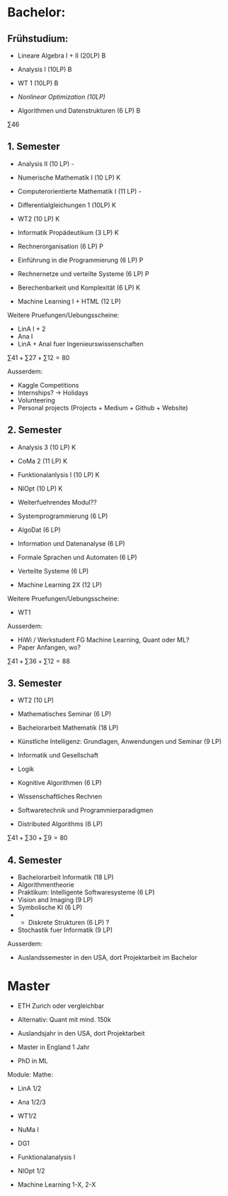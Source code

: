 # Bachelor:
## Frühstudium:
- Lineare Algebra I + II (20LP) B
- Analysis I (10LP) B
- WT 1 (10LP) B
- *Nonlinear Optimization (10LP)*

- Algorithmen und Datenstrukturen (6 LP) B

$\sum 46$
## 1. Semester
- Analysis II (10 LP) -
- Numerische Mathematik I (10 LP) K
- Computerorientierte Mathematik I (11 LP)  -
- Differentialgleichungen 1 (10LP) K
- WT2 (10 LP) K

- Informatik Propädeutikum (3 LP) K
- Rechnerorganisation (6 LP) P
- Einführung in die Programmierung (6 LP) P
- Rechnernetze und verteilte Systeme (6 LP) P
- Berechenbarkeit und Komplexität (6 LP) K

- Machine Learning I + HTML (12 LP)

Weitere Pruefungen/Uebungsscheine:
- LinA I + 2 
- Ana I
- LinA + AnaI fuer Ingenieurswissenschaften

$\sum 41 + \sum 27 + \sum 12 = 80$

Ausserdem:
- Kaggle Competitions
- Internships? -> Holidays
- Volunteering
- Personal projects (Projects + Medium + Github + Website)
## 2. Semester
- Analysis 3 (10 LP) K
- CoMa 2 (11 LP) K
- Funktionalanlysis I (10 LP) K
- NlOpt (10 LP) K
- Weiterfuehrendes Modul??

- Systemprogrammierung (6 LP)
- AlgoDat (6 LP)
- Information und Datenanalyse (6 LP)
- Formale Sprachen und Automaten (6 LP)
- Verteilte Systeme (6 LP)

- Machine Learning 2X (12 LP)

Weitere Pruefungen/Uebungsscheine:
- WT1

Ausserdem:
- HiWi / Werkstudent FG Machine Learning, Quant oder ML?
- Paper Anfangen, wo?

$\sum 41 + \sum 36 + \sum 12 = 88$

## 3. Semester
- WT2 (10 LP)
- Mathematisches Seminar (6 LP)
- Bachelorarbeit Mathematik (18 LP)

- Künstliche Intelligenz: Grundlagen, Anwendungen und Seminar (9 LP)
- Informatik und Gesellschaft
- Logik
- Kognitive Algorithmen (6 LP)
- Wissenschaftliches Rechnen
- Softwaretechnik und Programmierparadigmen
- Distributed Algorithms (6 LP)

$\sum 41 + \sum 30 + \sum 9 = 80$

## 4. Semester
- Bachelorarbeit Informatik (18 LP)
- Algorithmentheorie
- Praktikum: Intelligente Softwaresysteme (6 LP)
- Vision and Imaging (9 LP)
- Symbolische KI (6 LP)
- - Diskrete Strukturen (6 LP) ?
- Stochastik fuer Informatik (9 LP)

Ausserdem:
- Auslandssemester in den USA, dort Projektarbeit im Bachelor

# Master
- ETH Zurich oder vergleichbar
- Alternativ: Quant mit mind. 150k


- Auslandsjahr in den USA, dort Projektarbeit
- Master in England 1 Jahr
- PhD in ML 


Module:
Mathe:
- LinA 1/2
- Ana 1/2/3
- WT1/2
- NuMa I
- DG1
- Funktionalanalysis I
- NlOpt 1/2

- Machine Learning 1-X, 2-X